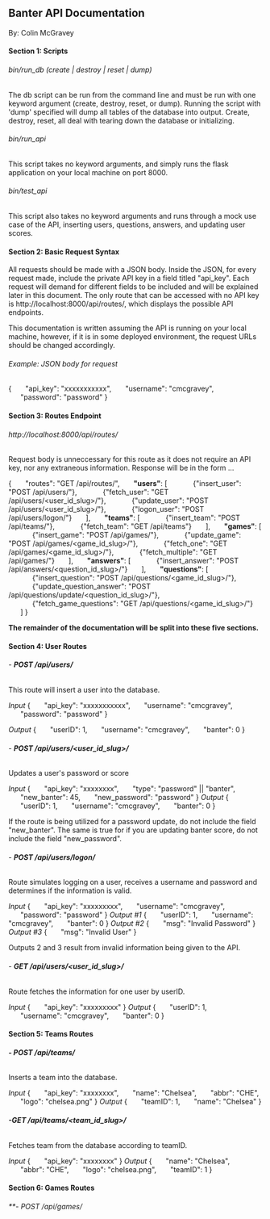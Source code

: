 ## Banter API Documentation

By: Colin McGravey

#### Section 1: Scripts

###### bin/run_db (create | destroy | reset | dump)

The db script can be run from the command line and must be run with one keyword argument (create, destroy, reset, or dump). Running the script with 'dump' specified will dump all tables of the database into output. Create, destroy, reset, all deal with tearing down the database or initializing. 

###### bin/run_api

This script takes no keyword arguments, and simply runs the flask application on your local machine on port 8000. 

###### bin/test_api

This script also takes no keyword arguments and runs through a mock use case of the API, inserting users, questions, answers, and updating user scores. 


#### Section 2: Basic Request Syntax 
All requests should be made with a JSON body. Inside the JSON, for every request made, include the private API key in a field titled "api_key". Each request will demand for different fields to be included and will be explained later in this document. The only route that can be accessed with no API key is http://localhost:8000/api/routes/, which displays the possible API endpoints. 

This documentation is written assuming the API is running on your local machine, however, if it is in some deployed environment, the request URLs should be changed accordingly. 


###### Example: JSON body for request

{
    &nbsp;&nbsp;&nbsp;&nbsp;&nbsp;&nbsp;"api_key": "xxxxxxxxxxx",
    &nbsp;&nbsp;&nbsp;&nbsp;&nbsp;&nbsp;"username": "cmcgravey",
    &nbsp;&nbsp;&nbsp;&nbsp;&nbsp;&nbsp;"password": "password"
}

#### Section 3: Routes Endpoint

###### http://localhost:8000/api/routes/

Request body is unneccessary for this route as it does not require an API key, nor any extraneous information. Response will be in the form ...

{
    &nbsp;&nbsp;&nbsp;&nbsp;&nbsp;&nbsp;"routes": "GET /api/routes/",
    &nbsp;&nbsp;&nbsp;&nbsp;&nbsp;&nbsp;**"users"**: [
        &nbsp;&nbsp;&nbsp;&nbsp;&nbsp;&nbsp;&nbsp;&nbsp;&nbsp;&nbsp;&nbsp;&nbsp;{"insert_user": "POST /api/users/"},
        &nbsp;&nbsp;&nbsp;&nbsp;&nbsp;&nbsp;&nbsp;&nbsp;&nbsp;&nbsp;&nbsp;&nbsp;{"fetch_user": "GET /api/users/<user_id_slug>/"},
        &nbsp;&nbsp;&nbsp;&nbsp;&nbsp;&nbsp;&nbsp;&nbsp;&nbsp;&nbsp;&nbsp;&nbsp;{"update_user": "POST /api/users/<user_id_slug>/"},
        &nbsp;&nbsp;&nbsp;&nbsp;&nbsp;&nbsp;&nbsp;&nbsp;&nbsp;&nbsp;&nbsp;&nbsp;{"logon_user": "POST /api/users/logon/"}
    &nbsp;&nbsp;&nbsp;&nbsp;&nbsp;&nbsp;],
    &nbsp;&nbsp;&nbsp;&nbsp;&nbsp;&nbsp;**"teams"**: [
        &nbsp;&nbsp;&nbsp;&nbsp;&nbsp;&nbsp;&nbsp;&nbsp;&nbsp;&nbsp;&nbsp;&nbsp;{"insert_team": "POST /api/teams/"}, 
        &nbsp;&nbsp;&nbsp;&nbsp;&nbsp;&nbsp;&nbsp;&nbsp;&nbsp;&nbsp;&nbsp;&nbsp;{"fetch_team": "GET /api/teams"}
    &nbsp;&nbsp;&nbsp;&nbsp;&nbsp;&nbsp;],
    &nbsp;&nbsp;&nbsp;&nbsp;&nbsp;&nbsp;**"games"**: [
        &nbsp;&nbsp;&nbsp;&nbsp;&nbsp;&nbsp;&nbsp;&nbsp;&nbsp;&nbsp;&nbsp;&nbsp;{"insert_game": "POST /api/games/"},
        &nbsp;&nbsp;&nbsp;&nbsp;&nbsp;&nbsp;&nbsp;&nbsp;&nbsp;&nbsp;&nbsp;&nbsp;{"update_game": "POST /api/games/<game_id_slug>/"},
        &nbsp;&nbsp;&nbsp;&nbsp;&nbsp;&nbsp;&nbsp;&nbsp;&nbsp;&nbsp;&nbsp;&nbsp;{"fetch_one": "GET /api/games/<game_id_slug>/"},
        &nbsp;&nbsp;&nbsp;&nbsp;&nbsp;&nbsp;&nbsp;&nbsp;&nbsp;&nbsp;&nbsp;&nbsp;{"fetch_multiple": "GET /api/games/"}
    &nbsp;&nbsp;&nbsp;&nbsp;&nbsp;&nbsp;], 
    &nbsp;&nbsp;&nbsp;&nbsp;&nbsp;&nbsp;**"answers"**: [
        &nbsp;&nbsp;&nbsp;&nbsp;&nbsp;&nbsp;&nbsp;&nbsp;&nbsp;&nbsp;&nbsp;&nbsp;{"insert_answer": "POST /api/answers/<question_id_slug>/"}
    &nbsp;&nbsp;&nbsp;&nbsp;&nbsp;&nbsp;],
    &nbsp;&nbsp;&nbsp;&nbsp;&nbsp;&nbsp;**"questions"**: [
        &nbsp;&nbsp;&nbsp;&nbsp;&nbsp;&nbsp;&nbsp;&nbsp;&nbsp;&nbsp;&nbsp;&nbsp;{"insert_question": "POST /api/questions/<game_id_slug>/"},
        &nbsp;&nbsp;&nbsp;&nbsp;&nbsp;&nbsp;&nbsp;&nbsp;&nbsp;&nbsp;&nbsp;&nbsp;{"update_question_answer": "POST /api/questions/update/<question_id_slug>/"},
        &nbsp;&nbsp;&nbsp;&nbsp;&nbsp;&nbsp;&nbsp;&nbsp;&nbsp;&nbsp;&nbsp;&nbsp;{"fetch_game_questions": "GET /api/questions/<game_id_slug>/"}
    &nbsp;&nbsp;&nbsp;&nbsp;&nbsp;&nbsp;]
}

**The remainder of the documentation will be split into these five sections.** 

#### Section 4: User Routes

###### - **POST /api/users/**

This route will insert a user into the database. 

*Input* {
    &nbsp;&nbsp;&nbsp;&nbsp;&nbsp;&nbsp;"api_key": "xxxxxxxxxxx",
    &nbsp;&nbsp;&nbsp;&nbsp;&nbsp;&nbsp;"username": "cmcgravey", 
    &nbsp;&nbsp;&nbsp;&nbsp;&nbsp;&nbsp;"password": "password" 
}

*Output* {
    &nbsp;&nbsp;&nbsp;&nbsp;&nbsp;&nbsp;"userID": 1,
    &nbsp;&nbsp;&nbsp;&nbsp;&nbsp;&nbsp;"username": "cmcgravey",
    &nbsp;&nbsp;&nbsp;&nbsp;&nbsp;&nbsp;"banter": 0
}

###### - **POST /api/users/<user_id_slug>/**

Updates a user's password or score

*Input* {
    &nbsp;&nbsp;&nbsp;&nbsp;&nbsp;&nbsp;"api_key": "xxxxxxxx",
    &nbsp;&nbsp;&nbsp;&nbsp;&nbsp;&nbsp;"type": "password" || "banter",
    &nbsp;&nbsp;&nbsp;&nbsp;&nbsp;&nbsp;"new_banter": 45,
    &nbsp;&nbsp;&nbsp;&nbsp;&nbsp;&nbsp;"new_password": "password"
}
*Output* {
    &nbsp;&nbsp;&nbsp;&nbsp;&nbsp;&nbsp;"userID": 1,
    &nbsp;&nbsp;&nbsp;&nbsp;&nbsp;&nbsp;"username": "cmcgravey",
    &nbsp;&nbsp;&nbsp;&nbsp;&nbsp;&nbsp;"banter": 0
}

If the route is being utilized for a password update, do not include the field "new_banter". The same is true for if you are updating banter score, do not include the field "new_password".

###### - **POST /api/users/logon/**

Route simulates logging on a user, receives a username and password and determines if the information is valid. 

*Input* {
    &nbsp;&nbsp;&nbsp;&nbsp;&nbsp;&nbsp;"api_key": "xxxxxxxxx",
    &nbsp;&nbsp;&nbsp;&nbsp;&nbsp;&nbsp;"username": "cmcgravey",
    &nbsp;&nbsp;&nbsp;&nbsp;&nbsp;&nbsp;"password": "password"
}
*Output #1* {
    &nbsp;&nbsp;&nbsp;&nbsp;&nbsp;&nbsp;"userID": 1,
    &nbsp;&nbsp;&nbsp;&nbsp;&nbsp;&nbsp;"username": "cmcgravey",
    &nbsp;&nbsp;&nbsp;&nbsp;&nbsp;&nbsp;"banter": 0
}
*Output #2* {
    &nbsp;&nbsp;&nbsp;&nbsp;&nbsp;&nbsp;"msg": "Invalid Password"
}
*Output #3* {
    &nbsp;&nbsp;&nbsp;&nbsp;&nbsp;&nbsp;"msg": "Invalid User"
}

Outputs 2 and 3 result from invalid information being given to the API. 

###### - **GET /api/users/<user_id_slug>/**

Route fetches the information for one user by userID. 

*Input* {
    &nbsp;&nbsp;&nbsp;&nbsp;&nbsp;&nbsp;"api_key": "xxxxxxxxx"
}
*Output* {
    &nbsp;&nbsp;&nbsp;&nbsp;&nbsp;&nbsp;"userID": 1,
    &nbsp;&nbsp;&nbsp;&nbsp;&nbsp;&nbsp;"username": "cmcgravey",
    &nbsp;&nbsp;&nbsp;&nbsp;&nbsp;&nbsp;"banter": 0
}

#### Section 5: Teams Routes

###### **- POST /api/teams/**

Inserts a team into the database.

*Input* {
&nbsp;&nbsp;&nbsp;&nbsp;&nbsp;&nbsp;"api_key": "xxxxxxxx",
&nbsp;&nbsp;&nbsp;&nbsp;&nbsp;&nbsp;"name": "Chelsea", 
&nbsp;&nbsp;&nbsp;&nbsp;&nbsp;&nbsp;"abbr": "CHE",
&nbsp;&nbsp;&nbsp;&nbsp;&nbsp;&nbsp;"logo": "chelsea.png"
}
*Output* {
&nbsp;&nbsp;&nbsp;&nbsp;&nbsp;&nbsp;"teamID": 1,
&nbsp;&nbsp;&nbsp;&nbsp;&nbsp;&nbsp;"name": "Chelsea"
}

###### **-GET /api/teams/<team_id_slug>/**

Fetches team from the database according to teamID. 

*Input* {
&nbsp;&nbsp;&nbsp;&nbsp;&nbsp;&nbsp;"api_key": "xxxxxxxx"
}
*Output* {
&nbsp;&nbsp;&nbsp;&nbsp;&nbsp;&nbsp;"name": "Chelsea",
&nbsp;&nbsp;&nbsp;&nbsp;&nbsp;&nbsp;"abbr": "CHE",
&nbsp;&nbsp;&nbsp;&nbsp;&nbsp;&nbsp;"logo": "chelsea.png",
&nbsp;&nbsp;&nbsp;&nbsp;&nbsp;&nbsp;"teamID": 1
}

#### Section 6: Games Routes

###### **- POST /api/games/
